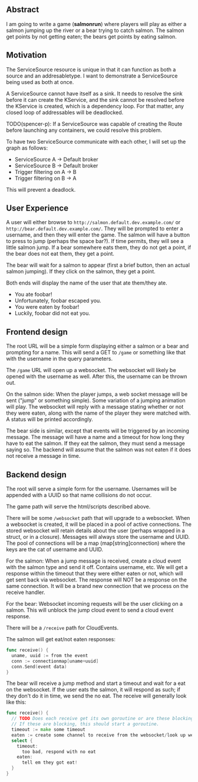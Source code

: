 ## Abstract

I am going to write a game (**salmonrun**) where players will play as either a
salmon jumping up the river or a bear trying to catch salmon. The salmon get
points by not getting eaten; the bears get points by eating salmon.

## Motivation

The ServiceSource resource is unique in that it can function as both a source
and an addresabletype. I want to demonstrate a ServiceSource being used as both
at once.

A ServiceSource cannot have itself as a sink. It needs to resolve the sink
before it can create the KService, and the sink cannot be resolved before the
KService is created, which is a dependency loop. For that matter, any closed
loop of addressables will be deadlocked.

TODO(spencer-p): If a ServiceSource was capable of creating the Route before
launching any containers, we could resolve this problem.

To have two ServiceSource communicate with each other, I will set up the graph
as follows:

 - ServiceSource A -> Default broker
 - ServiceSource B -> Default broker
 - Trigger filtering on A -> B
 - Trigger filtering on B -> A

This will prevent a deadlock.

## User Experience

A user will either browse to `http://salmon.default.dev.example.com/` or
`http://bear.default.dev.example.com/`. They will be prompted to enter a
username, and then they will enter the game. The salmon will have a button to
press to jump (perhaps the space bar?). If time permits, they will see a little
salmon jump. If a bear somewhere eats them, they do not get a point, if the bear
does not eat them, they get a point.

The bear will wait for a salmon to appear (first a brief button, then an actual
salmon jumping). If they click on the salmon, they get a point.

Both ends will display the name of the user that ate them/they ate.
 - You ate foobar!
 - Unfortunately, foobar escaped you.
 - You were eaten by foobar!
 - Luckily, foobar did not eat you.

## Frontend design

The root URL will be a simple form displaying either a salmon or a bear and
prompting for a name. This will send a GET to `/game` or something like that
with the username in the query parameters.

The `/game` URL will open up a websocket. The websocket will likely be opened
with the username as well. After this, the username can be thrown out.

On the salmon side: When the player jumps, a web socket message will be sent
("jump" or something simple). Some variation of a jumping animation will play.
The websocket will reply with a message stating whether or not they were eaten,
along with the name of the player they were matched with. A status will be
printed accordingly.

The bear side is similar, except that events will be triggered by an incoming
message. The message will have a name and a timeout for how long they have to
eat the salmon. If they eat the salmon, they must send a message saying so. The
backend will assume that the salmon was not eaten if it does not receive a
message in time.

## Backend design

The root will serve a simple form for the username. Usernames will be appended
with a UUID so that name collisions do not occur.

The game path will serve the html/scripts described above.

There will be some `/websocket` path that will upgrade to a websocket. When a
websocket is created, it will be placed in a pool of active connections. The
stored websocket will retain details about the user (perhaps wrapped in a
struct, or in a closure). Messages will always store the username and UUID. The
pool of connections will be a map (map[string]connection) where the keys are the
cat of username and UUID.

For the salmon: When a jump message is received, create a cloud event with the
salmon type and send it off. Contains username, etc. We will get a response
within the timeout that they were either eaten or not, which will get sent back
via websocket. The response will NOT be a response on the same connection. It
will be a brand new connection that we process on the receive handler.

For the bear: Websocket incoming requests will be the user clicking on a salmon.
This will unblock the jump cloud event to send a cloud event response.

There will be a `/receive` path for CloudEvents.

The salmon will get eat/not eaten responses:
```go
func receive() {
  uname, uuid := from the event
  conn := connectionmap[uname+uuid]
  conn.Send(event data)
}
```

The bear will receive a jump method and start a timeout and wait for a eat on
the websocket. If the user eats the salmon, it will respond as such; if they
don't do it in time, we send the no eat. The receive will generally look like
this:
```go
func receive() {
  // TODO Does each receive get its own goroutine or are these blocking?
  // If these are blocking, this should start a goroutine.
  timeout := make some timeout
  eaten := create some channel to receive from the websocket/look up websocket
  select {
    timeout:
      too bad, respond with no eat
    eaten:
      tell em they got eat!
  }
}
```

